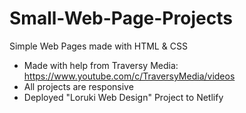 # Small-Web-Page-Projects
Simple Web Pages made with HTML &amp; CSS

* Made with help from Traversy Media: https://www.youtube.com/c/TraversyMedia/videos
* All projects are responsive
* Deployed "Loruki Web Design" Project to Netlify
